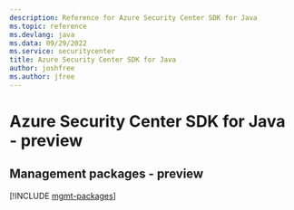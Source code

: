 ```yaml
---
description: Reference for Azure Security Center SDK for Java
ms.topic: reference
ms.devlang: java
ms.data: 09/29/2022
ms.service: securitycenter
title: Azure Security Center SDK for Java
author: joshfree
ms.author: jfree
---
```

# Azure Security Center SDK for Java - preview

## Management packages - preview
[!INCLUDE [mgmt-packages](security-center-mgmt-index.md)]